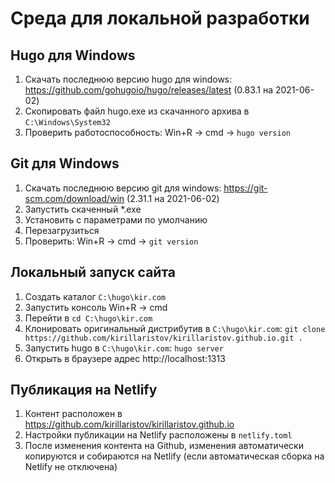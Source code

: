# Среда для локальной разработки

## Hugo для Windows

1. Скачать последнюю версию hugo для windows: https://github.com/gohugoio/hugo/releases/latest (0.83.1 на 2021-06-02)
2. Скопировать файл hugo.exe из скачанного архива в `C:\Windows\System32`
3. Проверить работоспособность: Win+R -> cmd -> `hugo version`

## Git для Windows

1. Скачать последнюю версию git для windows: https://git-scm.com/download/win (2.31.1 на 2021-06-02)
2. Запустить скаченный *.exe
3. Установить с параметрами по умолчанию
4. Перезагрузиться
5. Проверить: Win+R -> cmd -> `git version`

## Локальный запуск сайта

1. Создать каталог `C:\hugo\kir.com`
2. Запустить консоль Win+R -> cmd
3. Перейти в `cd C:\hugo\kir.com`
4. Клонировать оригинальный дистрибутив в `C:\hugo\kir.com`: `git clone https://github.com/kirillaristov/kirillaristov.github.io.git .`
5. Запустить hugo в `C:\hugo\kir.com`: `hugo server`
6. Открыть в браузере адрес http://localhost:1313

## Публикация на Netlify

1. Контент расположен в https://github.com/kirillaristov/kirillaristov.github.io
2. Настройки публикации на Netlify расположены в `netlify.toml`
3. После изменения контента на Github, изменения автоматически копируются и собираются на Netlify (если автоматическая сборка на Netlify не отключена)
